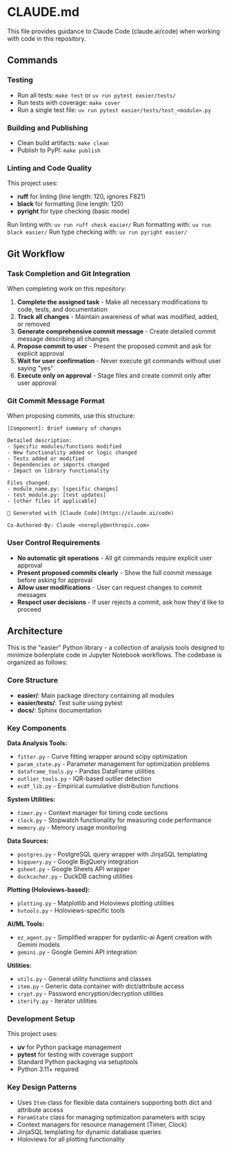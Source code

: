 # CLAUDE.md

This file provides guidance to Claude Code (claude.ai/code) when working with code in this repository.

## Commands

### Testing
- Run all tests: `make test` or `uv run pytest easier/tests/`
- Run tests with coverage: `make cover`
- Run a single test file: `uv run pytest easier/tests/test_<module>.py`

### Building and Publishing
- Clean build artifacts: `make clean`
- Publish to PyPI: `make publish`

### Linting and Code Quality
This project uses:
- **ruff** for linting (line length: 120, ignores F821)
- **black** for formatting (line length: 120)
- **pyright** for type checking (basic mode)

Run linting with: `uv run ruff check easier/`
Run formatting with: `uv run black easier/`
Run type checking with: `uv run pyright easier/`

## Git Workflow

### Task Completion and Git Integration
When completing work on this repository:

1. **Complete the assigned task** - Make all necessary modifications to code, tests, and documentation
2. **Track all changes** - Maintain awareness of what was modified, added, or removed
3. **Generate comprehensive commit message** - Create detailed commit message describing all changes
4. **Propose commit to user** - Present the proposed commit and ask for explicit approval
5. **Wait for user confirmation** - Never execute git commands without user saying "yes"
6. **Execute only on approval** - Stage files and create commit only after user approval

### Git Commit Message Format
When proposing commits, use this structure:

```
[Component]: Brief summary of changes

Detailed description:
- Specific modules/functions modified
- New functionality added or logic changed
- Tests added or modified
- Dependencies or imports changed
- Impact on library functionality

Files changed:
- module_name.py: [specific changes]
- test_module.py: [test updates]
- [other files if applicable]

🤖 Generated with [Claude Code](https://claude.ai/code)

Co-Authored-By: Claude <noreply@anthropic.com>
```

### User Control Requirements
- **No automatic git operations** - All git commands require explicit user approval
- **Present proposed commits clearly** - Show the full commit message before asking for approval
- **Allow user modifications** - User can request changes to commit messages
- **Respect user decisions** - If user rejects a commit, ask how they'd like to proceed

## Architecture

This is the "easier" Python library - a collection of analysis tools designed to minimize boilerplate code in Jupyter Notebook workflows. The codebase is organized as follows:

### Core Structure
- **easier/**: Main package directory containing all modules
- **easier/tests/**: Test suite using pytest
- **docs/**: Sphinx documentation

### Key Components

**Data Analysis Tools:**
- `fitter.py` - Curve fitting wrapper around scipy optimization
- `param_state.py` - Parameter management for optimization problems
- `dataframe_tools.py` - Pandas DataFrame utilities
- `outlier_tools.py` - IQR-based outlier detection
- `ecdf_lib.py` - Empirical cumulative distribution functions

**System Utilities:**
- `timer.py` - Context manager for timing code sections
- `clock.py` - Stopwatch functionality for measuring code performance
- `memory.py` - Memory usage monitoring

**Data Sources:**
- `postgres.py` - PostgreSQL query wrapper with JinjaSQL templating
- `bigquery.py` - Google BigQuery integration
- `gsheet.py` - Google Sheets API wrapper
- `duckcacher.py` - DuckDB caching utilities

**Plotting (Holoviews-based):**
- `plotting.py` - Matplotlib and Holoviews plotting utilities
- `hvtools.py` - Holoviews-specific tools

**AI/ML Tools:**
- `ez_agent.py` - Simplified wrapper for pydantic-ai Agent creation with Gemini models
- `gemini.py` - Google Gemini API integration

**Utilities:**
- `utils.py` - General utility functions and classes
- `item.py` - Generic data container with dict/attribute access
- `crypt.py` - Password encryption/decryption utilities
- `iterify.py` - Iterator utilities

### Development Setup
This project uses:
- **uv** for Python package management
- **pytest** for testing with coverage support
- Standard Python packaging via setuptools
- Python 3.11+ required

### Key Design Patterns
- Uses `Item` class for flexible data containers supporting both dict and attribute access
- `ParamState` class for managing optimization parameters with scipy
- Context managers for resource management (Timer, Clock)
- JinjaSQL templating for dynamic database queries
- Holoviews for all plotting functionality